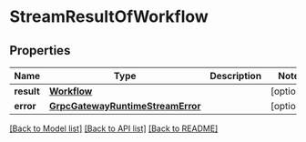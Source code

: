 # StreamResultOfWorkflow

## Properties
Name | Type | Description | Notes
------------ | ------------- | ------------- | -------------
**result** | [**Workflow**](Workflow.md) |  | [optional] 
**error** | [**GrpcGatewayRuntimeStreamError**](GrpcGatewayRuntimeStreamError.md) |  | [optional] 

[[Back to Model list]](../README.md#documentation-for-models) [[Back to API list]](../README.md#documentation-for-api-endpoints) [[Back to README]](../README.md)



